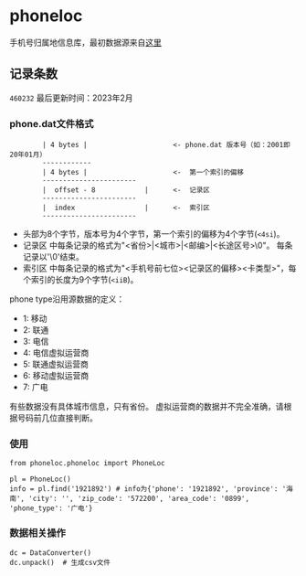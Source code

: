 # phoneloc
手机号归属地信息库，最初数据源来自[这里](https://github.com/xluohome/phonedata)

## 记录条数

`460232` 最后更新时间：2023年2月

### phone.dat文件格式

```
        | 4 bytes |                     <- phone.dat 版本号（如：2001即20年01月）
        ------------
        | 4 bytes |                     <-  第一个索引的偏移
        -----------------------
        |  offset - 8            |      <-  记录区
        -----------------------
        |  index                 |      <-  索引区
        -----------------------
```

* 头部为8个字节，版本号为4个字节，第一个索引的偏移为4个字节(`<4si`)。
* 记录区 中每条记录的格式为"<省份>|<城市>|<邮编>|<长途区号>\0"。 每条记录以'\0'结束。
* 索引区 中每条记录的格式为"<手机号前七位><记录区的偏移><卡类型>"，每个索引的长度为9个字节(`<iiB`)。

phone type沿用源数据的定义：

* 1: 移动
* 2: 联通
* 3: 电信
* 4: 电信虚拟运营商
* 5: 联通虚拟运营商
* 6: 移动虚拟运营商
* 7: 广电

有些数据没有具体城市信息，只有省份。
虚拟运营商的数据并不完全准确，请根据号码前几位直接判断。

### 使用

```
from phoneloc.phoneloc import PhoneLoc

pl = PhoneLoc()
info = pl.find('1921892') # info为{'phone': '1921892', 'province': '海南', 'city': '', 'zip_code': '572200', 'area_code': '0899', 'phone_type': '广电'}
```

### 数据相关操作

```
dc = DataConverter()
dc.unpack()  # 生成csv文件
```
